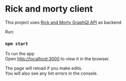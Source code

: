 # Rick and morty client

This project uses <a href="https://rickandmortyapi.com/">Rick and Morty GraphQl API</a> as backend

Run:
### `npm start`

To run the app <br/>
Open [http://localhost:3000](http://localhost:3000) to view it in the browser.

The page will reload if you make edits.\
You will also see any lint errors in the console.
